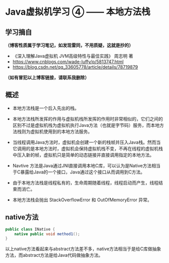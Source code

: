 # Java虚拟机学习 ④ —— 本地方法栈

## 学习摘自

**（博客性质属于学习笔记，如发现雷同，不用质疑，这就是抄的）**

* 《深入理解Java虚拟机  JVM高级特性与最佳实践》  周志明 著
* https://www.cnblogs.com/wade-luffy/p/5813747.html
* https://blog.csdn.net/qq_33605778/article/details/78719879

**（如有冒犯以上博客链接，请联系我删除）**



## 概述

* 本地方法栈是一个后入先出的栈。

* 本地方法栈所发挥的作用与虚拟机栈所发挥的作用时非常相似的，它们之间的区别不过是虚拟机栈为虚拟机执行Java方法（也就是字节码）服务，而本地方法栈则为虚拟机使用到的本地方法服务。
* 当线程调用Java方法时，虚拟机会创建一个新的栈帧并压入Java栈。然而当它调用的是本地方法时，虚拟机会保持虚拟机栈不变，不再在线程的虚拟机栈中压入新的帧，虚拟机只是简单的动态链接并直接调用指定的本地方法。
* Navtive 方法是Java通过JNI直接调用本地C库，可以认为是Native方法相当于C暴露给Java的一个接口，Java通过这个接口从而调用到C方法。
* 由于本地方法栈是线程私有的，生命周期随着线程，线程启动而产生，线程结束而消亡。
* 本地方法栈会抛出 StackOverflowError 和 OutOfMemoryError 异常。



## native方法

```java
public class INative {
    native public void method1();
}
```

以上native方法看起来与abstract方法差不多，native方法相当于是给C库做抽象方法，而abstract方法是给Java代码做抽象方法。

